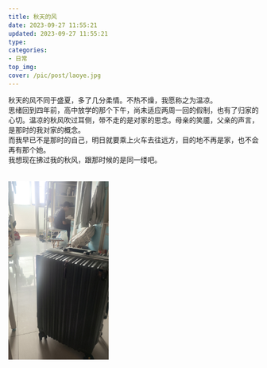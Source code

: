 ```yaml
---
title: 秋天的风
date: 2023-09-27 11:55:21
updated: 2023-09-27 11:55:21
type:
categories:
- 日常
top_img:
cover: /pic/post/laoye.jpg
---
```

秋天的风不同于盛夏，多了几分柔情。不热不燥，我愿称之为温凉。<br/>
思绪回到四年前，高中放学的那个下午，尚未适应两周一回的假制，也有了归家的心切。温凉的秋风吹过耳侧，带不走的是对家的思念。母亲的笑靥，父亲的声言，是那时的我对家的概念。<br/>
而我早已不是那时的自己，明日就要乘上火车去往远方，目的地不再是家，也不会再有那个她。<br/>
我想现在拂过我的秋风，跟那时候的是同一缕吧。<br/>
<br/>
<br/>
<img src="/pic/post/laoye.jpg" width="40%" height="40%" /><br/>
